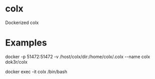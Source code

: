 # colx
Dockerized colx

# Examples

docker -p 51472:51472 -v /host/colx/dir:/home/colx/.colx --name colx dok3r/colx

docker exec -it colx /bin/bash


